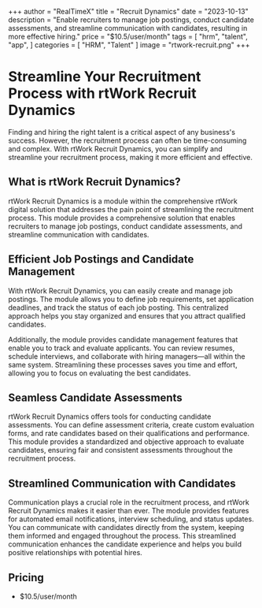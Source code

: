 +++
author = "RealTimeX"
title = "Recruit Dynamics"
date = "2023-10-13"
description = "Enable recruiters to manage job postings, conduct candidate assessments, and streamline communication with candidates, resulting in more effective hiring."
price = "$10.5/user/month"
tags = [
    "hrm",
    "talent",
    "app",
]
categories = [
    "HRM",
    "Talent"
]
image = "rtwork-recruit.png"
+++

# 

# Streamline Your Recruitment Process with rtWork Recruit Dynamics

<!-- ![rtWork Recruit Dynamics](rtwork-recruit.png) -->

Finding and hiring the right talent is a critical aspect of any business's success. However, the recruitment process can often be time-consuming and complex. With rtWork Recruit Dynamics, you can simplify and streamline your recruitment process, making it more efficient and effective.

## What is rtWork Recruit Dynamics?

rtWork Recruit Dynamics is a module within the comprehensive rtWork digital solution that addresses the pain point of streamlining the recruitment process. This module provides a comprehensive solution that enables recruiters to manage job postings, conduct candidate assessments, and streamline communication with candidates.

## Efficient Job Postings and Candidate Management

With rtWork Recruit Dynamics, you can easily create and manage job postings. The module allows you to define job requirements, set application deadlines, and track the status of each job posting. This centralized approach helps you stay organized and ensures that you attract qualified candidates.

Additionally, the module provides candidate management features that enable you to track and evaluate applicants. You can review resumes, schedule interviews, and collaborate with hiring managers—all within the same system. Streamlining these processes saves you time and effort, allowing you to focus on evaluating the best candidates.

## Seamless Candidate Assessments

rtWork Recruit Dynamics offers tools for conducting candidate assessments. You can define assessment criteria, create custom evaluation forms, and rate candidates based on their qualifications and performance. This module provides a standardized and objective approach to evaluate candidates, ensuring fair and consistent assessments throughout the recruitment process.

## Streamlined Communication with Candidates

Communication plays a crucial role in the recruitment process, and rtWork Recruit Dynamics makes it easier than ever. The module provides features for automated email notifications, interview scheduling, and status updates. You can communicate with candidates directly from the system, keeping them informed and engaged throughout the process. This streamlined communication enhances the candidate experience and helps you build positive relationships with potential hires.

## Pricing

- $10.5/user/month
